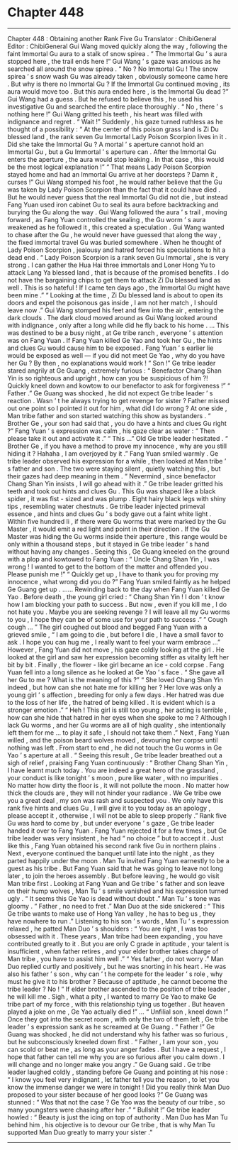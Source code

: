 
# Chapter 448


---

Chapter 448 : Obtaining another Rank Five Gu
Translator : ChibiGeneral Editor : ChibiGeneral
Gui Wang moved quickly along the way , following the faint Immortal Gu aura to a stalk of snow spirea .
“ The Immortal Gu ’ s aura stopped here , the trail ends here !” Gui Wang ’ s gaze was anxious as he searched all around the snow spirea .
“ No ? No Immortal Gu ! The snow spirea ’ s snow wash Gu was already taken , obviously someone came here . But why is there no Immortal Gu ? If the Immortal Gu continued moving , its aura would move too . But this aura ended here , is the Immortal Gu dead ?” Gui Wang had a guess .
But he refused to believe this , he used his investigative Gu and searched the entire place thoroughly .
“ No , there ’ s nothing here !” Gui Wang gritted his teeth , his heart was filled with indignance and regret .
“ Wait !” Suddenly , his gaze turned ruthless as he thought of a possibility : “ At the center of this poison grass land is Zi Du blessed land , the rank seven Gu Immortal Lady Poison Scorpion lives in it . Did she take the Immortal Gu ? A mortal ’ s aperture cannot hold an Immortal Gu , but a Gu Immortal ’ s aperture can . After the Immortal Gu enters the aperture , the aura would stop leaking . In that case , this would be the most logical explanation !”
“ That means Lady Poison Scorpion stayed home and had an Immortal Gu arrive at her doorsteps ? Damn it , curses !” Gui Wang stomped his foot , he would rather believe that the Gu was taken by Lady Poison Scorpion than the fact that it could have died .
But he would never guess that the real Immortal Gu did not die , but instead Fang Yuan used iron cabinet Gu to seal its aura before backtracking and burying the Gu along the way .
Gui Wang followed the aura ’ s trail , moving forward , as Fang Yuan controlled the sealing , the Gu worm ’ s aura weakened as he followed it , this created a speculation .
Gui Wang wanted to chase after the Gu , he would never have guessed that along the way , the fixed immortal travel Gu was buried somewhere .
When he thought of Lady Poison Scorpion , jealousy and hatred forced his speculations to hit a dead end .
“ Lady Poison Scorpion is a rank seven Gu Immortal , she is very strong . I can gather the Hua Hai three immortals and Loner Hong Yu to attack Lang Ya blessed land , that is because of the promised benefits . I do not have the bargaining chips to get them to attack Zi Du blessed land as well . This is so hateful ! If I came ten days ago , the Immortal Gu might have been mine .”
“ Looking at the time , Zi Du blessed land is about to open its doors and expel the poisonous gas inside , I am not her match , I should leave now .”
Gui Wang stomped his feet and flew into the air , entering the dark clouds .
The dark cloud moved around as Gui Wang looked around with indignance , only after a long while did he fly back to his home .
…
This was destined to be a busy night , at Ge tribe ranch , everyone ’ s attention was on Fang Yuan .
If Fang Yuan killed Ge Yao and took her Gu , the hints and clues Gu would cause him to be exposed .
Fang Yuan ’ s earlier lie would be exposed as well — if you did not meet Ge Yao , why do you have her Gu ?
By then , no explanations would work !
“ Son !” Ge tribe leader stared angrily at Ge Guang , extremely furious : “ Benefactor Chang Shan Yin is so righteous and upright , how can you be suspicious of him ?! Quickly kneel down and kowtow to our benefactor to ask for forgiveness !”
“ Father .” Ge Guang was shocked , he did not expect Ge tribe leader ’ s reaction .
Wasn ’ t he always trying to get revenge for sister ? Father missed out one point so I pointed it out for him , what did I do wrong ?
At one side , Man tribe father and son started watching this show as bystanders .
“ Brother Ge , your son had said that , you do have a hints and clues Gu right ?” Fang Yuan ’ s expression was calm , his gaze clear as water : “ Then please take it out and activate it .”
“ This …” Old Ge tribe leader hesitated .
“ Brother Ge , if you have a method to prove my innocence , why are you still hiding it ? Hahaha , I am overjoyed by it .” Fang Yuan smiled warmly .
Ge tribe leader observed his expression for a while , then looked at Man tribe ’ s father and son . The two were staying silent , quietly watching this , but their gazes had deep meaning in them .
“ Nevermind , since benefactor Chang Shan Yin insists , I will go ahead with it .” Ge tribe leader gritted his teeth and took out hints and clues Gu .
This Gu was shaped like a black spider , it was fist - sized and was plump . Eight hairy black legs with shiny tips , resembling water chestnuts .
Ge tribe leader injected primeval essence , and hints and clues Gu ’ s body gave out a faint white light . Within five hundred li , if there were Gu worms that were marked by the Gu Master , it would emit a red light and point in their direction . If the Gu Master was hiding the Gu worms inside their aperture , this range would be only within a thousand steps , but it stayed in Ge tribe leader ’ s hand without having any changes .
Seeing this , Ge Guang kneeled on the ground with a plop and kowtowed to Fang Yuan : “ Uncle Chang Shan Yin , I was wrong ! I wanted to get to the bottom of the matter and offended you . Please punish me !”
“ Quickly get up , I have to thank you for proving my innocence , what wrong did you do ?” Fang Yuan smiled faintly as he helped Ge Guang get up .
……
Rewinding back to the day when Fang Yuan killed Ge Yao .
Before death , the young girl cried : “ Chang Shan Yin ! I don ’ t know how I am blocking your path to success . But now , even if you kill me , I do not hate you . Maybe you are seeking revenge ? I will leave all my Gu worms to you , I hope they can be of some use for your path to success .”
” Cough cough … ” The girl coughed out blood and begged Fang Yuan with a grieved smile , “ I am going to die , but before I die , I have a small favor to ask . I hope you can hug me , I really want to feel your warm embrace …”
However , Fang Yuan did not move , his gaze coldly looking at the girl .
He looked at the girl and saw her expression becoming stiffer as vitality left her bit by bit .
Finally , the flower - like girl became an ice - cold corpse .
Fang Yuan fell into a long silence as he looked at Ge Yao ’ s face .
“ She gave all her Gu to me ? What is the meaning of this ?”
“ She loved Chang Shan Yin indeed , but how can she not hate me for killing her ? Her love was only a young girl ’ s affection , breeding for only a few days . Her hatred was due to the loss of her life , the hatred of being killed . It is evident which is a stronger emotion .”
“ Heh ! This girl is still too young , her acting is terrible , how can she hide that hatred in her eyes when she spoke to me ? Although I lack Gu worms , and her Gu worms are all of high quality , she intentionally left them for me … to play it safe , I should not take them .”
Next , Fang Yuan willed , and the poison beard wolves moved , devouring her corpse until nothing was left .
From start to end , he did not touch the Gu worms in Ge Yao ’ s aperture at all .
“ Seeing this result , Ge tribe leader breathed out a sigh of relief , praising Fang Yuan continuously : “ Brother Chang Shan Yin , I have learnt much today . You are indeed a great hero of the grassland , your conduct is like tonight ’ s moon , pure like water , with no impurities . No matter how dirty the floor is , it will not pollute the moon . No matter how thick the clouds are , they will not hinder your radiance . We Ge tribe owe you a great deal , my son was rash and suspected you . We only have this rank five hints and clues Gu , I will give it to you today as an apology , please accept it , otherwise , I will not be able to sleep properly .”
Rank five Gu was hard to come by , but under everyone ’ s gaze , Ge tribe leader handed it over to Fang Yuan .
Fang Yuan rejected it for a few times , but Ge tribe leader was very insistent , he had “ no choice ” but to accept it .
Just like this , Fang Yuan obtained his second rank five Gu in northern plains .
Next , everyone continued the banquet until late into the night , as they parted happily under the moon .
Man Tu invited Fang Yuan earnestly to be a guest as his tribe . But Fang Yuan said that he was going to leave not long later , to join the heroes assembly . But before leaving , he would go visit Man tribe first .
Looking at Fang Yuan and Ge tribe ’ s father and son leave on their hump wolves , Man Tu ’ s smile vanished and his expression turned ugly .
“ It seems this Ge Yao is dead without doubt .” Man Tu ’ s tone was gloomy .
“ Father , no need to fret .” Man Duo at the side snickered : “ This Ge tribe wants to make use of Hong Yan valley , he has to beg us , they have nowhere to run .”
Listening to his son ’ s words , Man Tu ’ s expression relaxed , he patted Man Duo ’ s shoulders : “ You are right , I was too obsessed with it . These years , Man tribe had been expanding , you have contributed greatly to it . But you are only C grade in aptitude , your talent is insufficient , when father retires , and your elder brother takes charge of Man tribe , you have to assist him well .”
“ Yes father , do not worry .” Man Duo replied curtly and positively , but he was snorting in his heart .
He was also his father ’ s son , why can ’ t he compete for the leader ’ s role , why must he give it to his brother ? Because of aptitude , he cannot become the tribe leader ?
No !
“ If elder brother ascended to the position of tribe leader , he will kill me . Sigh , what a pity , I wanted to marry Ge Yao to make Ge tribe part of my force , with this relationship tying us together . But heaven played a joke on me , Ge Yao actually died !”
…
“ Unfilial son , kneel down !” Once they got into the secret room , with only the two of them left , Ge tribe leader ’ s expression sank as he screamed at Ge Guang .
“ Father !” Ge Guang was shocked , he did not understand why his father was so furious , but he subconsciously kneeled down first .
“ Father , I am your son , you can scold or beat me , as long as your anger fades . But I have a request , I hope that father can tell me why you are so furious after you calm down . I will change and no longer make you angry .” Ge Guang said .
Ge tribe leader laughed coldly , standing before Ge Guang and pointing at his nose : “ I know you feel very indignant , let father tell you the reason , to let you know the immense danger we were in tonight ! Did you really think Man Duo proposed to your sister because of her good looks ?”
Ge Guang was stunned : “ Was that not the case ? Ge Yao was the beauty of our tribe , so many youngsters were chasing after her .”
“ Bullshit !” Ge tribe leader howled : “ Beauty is just the icing on top of authority . Man Duo has Man Tu behind him , his objective is to devour our Ge tribe , that is why Man Tu supported Man Duo greatly to marry your sister .”

---

